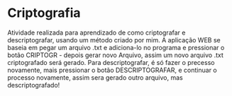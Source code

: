 # Criptografia
Atividade realizada para aprendizado de como criptografar e descriptografar, usando um método criado por mim.
A aplicação WEB se baseia em pegar um arquivo .txt e adiciona-lo no programa e pressionar o botão CRIPTOGR - depois gerar novo Arquivo,
assim um novo arquivo .txt criptografado será gerado.
Para descriptografar, é só fazer o precesso novamente, mais pressionar o botão DESCRIPTOGRAFAR, e continuar o processo novamente,
assim sera gerado outro arquivo, mas descriptografado!
